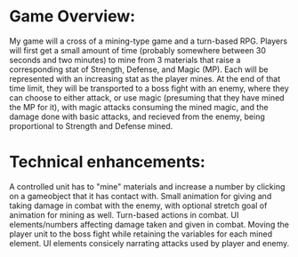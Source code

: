 # Game Overview:

My game will a cross of a mining-type game and a turn-based RPG. Players will first get a small amount of time (probably somewhere between 30 seconds and two minutes) to mine from 3 materials that raise a corresponding stat of Strength, Defense, and Magic (MP). Each will be represented with an increasing stat as the player mines. At the end of that time limit, they will be transported to a boss fight with an enemy, where they can choose to either attack, or use magic (presuming that they have mined the MP for it), with magic attacks consuming the mined magic, and the damage done with basic attacks, and recieved from the enemy, being proportional to Strength and Defense mined. 

# Technical enhancements:

 A controlled unit has to "mine" materials and increase a number by clicking on a gameobject that it has contact with.
 Small animation for giving and taking damage in combat with the enemy, with optional stretch goal of animation for mining as well. 
 Turn-based actions in combat.
 UI elements/numbers affecting damage taken and given in combat. 
 Moving the player unit to the boss fight while retaining the variables for each mined element.
 UI elements consicely narrating attacks used by player and enemy.  